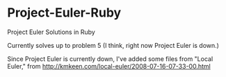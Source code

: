 # Project-Euler-Ruby
Project Euler Solutions in Ruby

Currently solves up to problem 5 (I think, right now Project Euler is down.)

Since Project Euler is currently down, I've added some files from "Local Euler," from http://kmkeen.com/local-euler/2008-07-16-07-33-00.html